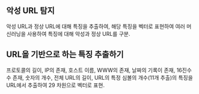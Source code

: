 ## 악성 URL 탐지

악성 URL과 정상 URL에 대해 특징을 추출하여, 해당 특징을 벡터로 표현하여 여러 머신러닝을 사용하여 특징에 대해 악성과 정상 URL를 구분.

## URL을 기반으로 하는 특징 추출하기

프로토콜의 길이, IP의 존재, 호스트 이름, WWW의 존재, 날짜의 기록이 존재, 16진수 수 존재, 숫자의 개수, 전체 URL의 길이, URL의 특정 심볼의 개수(11개 추출)의 특징을 URL에서 추출하여 29 차원으로 벡터로 표현.



